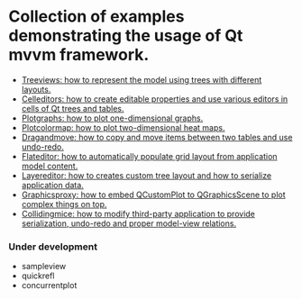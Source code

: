# Collection of examples demonstrating the usage of Qt mvvm framework.

+ [Treeviews: how to represent the model using trees with different layouts.](treeviews/README.md)
+ [Celleditors:  how to create editable properties and use various editors
in cells of Qt trees and tables.](celleditors/README.md)
+ [Plotgraphs:  how to plot one-dimensional graphs.](plotgraphs/README.md)
+ [Plotcolormap:  how to plot two-dimensional heat maps.](plotcolormap/README.md)
+ [Dragandmove:  how to copy and move items between two tables and use undo-redo.](dragandmove/README.md)
+ [Flateditor: how to automatically populate grid layout from 
application model content.](flateditor/README.md)
+ [Layereditor: how to creates custom tree layout and how to serialize application data.](layereditor/README.md)
+ [Graphicsproxy: how to embed QCustomPlot to QGraphicsScene to plot complex things on top.](graphicsproxy/README.md)
+ [Collidingmice: how to modify third-party application to provide serialization, undo-redo and proper model-view relations.](collidingmice/README.md)

### Under development

+ sampleview
+ quickrefl
+ concurrentplot

